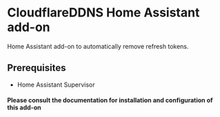 # CloudflareDDNS Home Assistant add-on
Home Assistant add-on to automatically remove refresh tokens.

## Prerequisites
- Home Assistant Supervisor

#### Please consult the documentation for installation and configuration of this add-on
